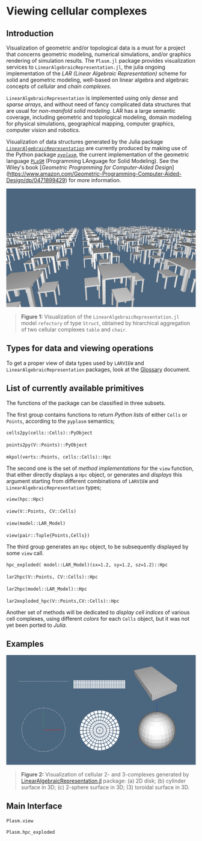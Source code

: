 # Viewing cellular complexes

## Introduction

Visualization of geometric and/or topological data is a must for a project that concerns geometric modeling, numerical simulations, and/or graphics rendering of simulation results. The `Plasm.jl` package provides visualization services to `LinearAlgebraicRepresentation.jl`, the julia ongoing implementation of the *LAR (Linear Algebraic Representation)* scheme for solid and geometric modeling, well-based on linear algebra and algebraic concepts of *cellular* and *chain complexes*.  

`LinearAlgebraicRepresentation` is implemented using only *dense* and *sparse arrays*, and without need of fancy complicated data structures that are usual for *non-manifold solid modeling*. LAR has a large semantic coverage,  including geometric and topological modeling, domain modeling for physical simulations, geographical mapping, computer graphics, computer vision and robotics.

Visualization of data structures generated by the Julia package [*`LinearAlgebraicRepresentation`*](https://github.com/cvdlab/LinearAlgebraicRepresentation.jl) are currently produced by making use of the Python package [*`pyplasm`*](https://github.com/plasm-language/pyplasm), the current implementation of the geometric language [`PLaSM`]() (Programming LAnguage for Solid Modeling). See the Wiley's book 
[*Geometric Programming for Computer-Aided Design*]
(https://www.amazon.com/Geometric-Programming-Computer-Aided-Design/dp/0471899429) for more information.

![](./images/refectory.png)
> **Figure 1:** Visualization of the `LinearAlgebraicRepresentation.jl` model `refectory` of type `Struct`, obtained by hirarchical aggregation of two cellular complexes `table` and `chair`.


## Types for data and viewing operations

To get a proper view of data types used by `LARVIEW` and `LinearAlgebraicRepresentation` packages, look at the
[Glossary](glossary.md) document.


## List of currently available primitives

The functions of the package can be classified in three subsets.   

The first group contains functions to return *Python lists* of either `Cells` or `Points`, according to the `pyplasm` semantics;

	cells2py(cells::Cells)::PyObject

	points2py(V::Points)::PyObject

	mkpol(verts::Points, cells::Cells)::Hpc

The second one is the set of *method implementations* for the `view` function, that either directly displays a `Hpc` object, or generates and *displays* this argument starting from different combinations of `LARVIEW` and `LinearAlgebraicRepresentation` types;

	view(hpc::Hpc)

	view(V::Points, CV::Cells)

	view(model::LAR_Model)

	view(pair::Tuple{Points,Cells})
	
The third group generates an `Hpc` object, to be subsequently displayed by some `view` call.

	hpc_exploded( model::LAR_Model)(sx=1.2, sy=1.2, sz=1.2)::Hpc

	lar2hpc(V::Points, CV::Cells)::Hpc

	lar2hpc(model::LAR_Model)::Hpc

	lar2exploded_hpc(V::Points,CV::Cells)::Hpc

Another set of methods will be dedicated to *display cell indices* of various cell complexes, using different *colors* for each `Cells` object, but it was not yet been ported to *Julia*.


## Examples


![](./images/domains.png)
> **Figure 2:** Visualization of cellular 2- and 3-complexes generated by 
[LinearAlgebraicRepresentation.jl](https://github.com/cvdlab/LinearAlgebraicRepresentation.jl) package: (a) 2D disk; (b) cylinder surface in 3D; (c) 2-sphere surface in 3D; (3) toroidal surface in 3D.


## Main Interface

```@docs
Plasm.view
```

```@docs
Plasm.hpc_exploded
```
